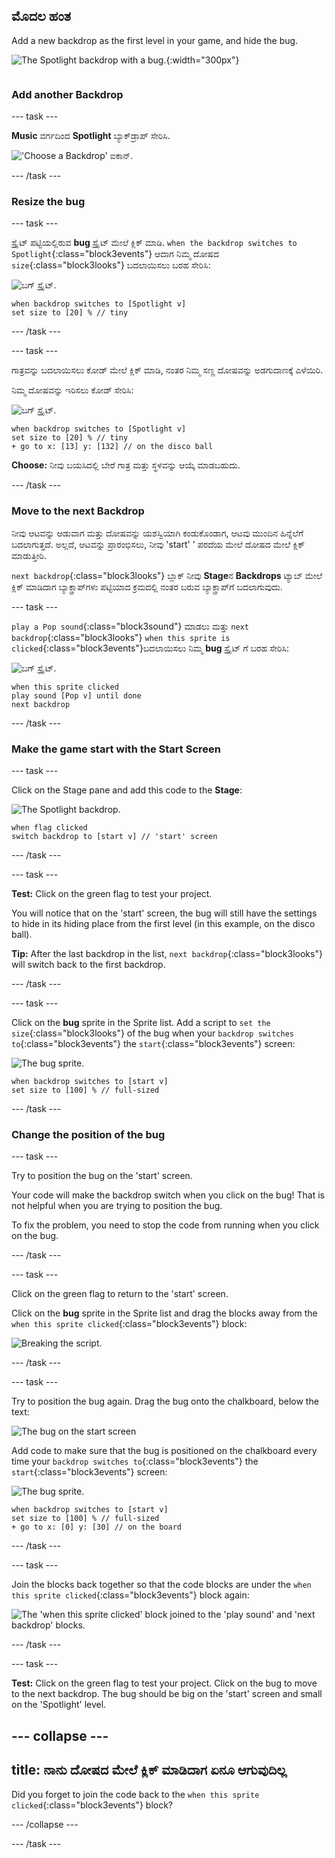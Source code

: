 ## ಮೊದಲ ಹಂತ

<div style="display: flex; flex-wrap: wrap">
<div style="flex-basis: 200px; flex-grow: 1; margin-right: 15px;">
Add a new backdrop as the first level in your game, and hide the bug.
</div>
<div>

![The Spotlight backdrop with a bug.](images/first-level.png){:width="300px"}

</div>
</div>

### Add another Backdrop

--- task ---

**Music** ವರ್ಗದಿಂದ **Spotlight** ಬ್ಯಾಕ್‌ಡ್ರಾಪ್ ಸೇರಿಸಿ.

!['Choose a Backdrop' ಐಕಾನ್.](images/backdrop-button.png)

--- /task ---

### Resize the bug

--- task ---

ಸ್ಪ್ರೈಟ್ ಪಟ್ಟಿಯಲ್ಲಿರುವ **bug** ಸ್ಪ್ರೈಟ್ ಮೇಲೆ ಕ್ಲಿಕ್ ಮಾಡಿ. `when the backdrop switches to Spotlight`{:class="block3events"} ಆದಾಗ ನಿಮ್ಮ ದೋಷದ `size`{:class="block3looks"} ಬದಲಾಯಿಸಲು ಬರಹ ಸೇರಿಸಿ:

![ಬಗ್ ಸ್ಪ್ರೈಟ್.](images/bug-sprite.png)

```blocks3
when backdrop switches to [Spotlight v]
set size to [20] % // tiny
```

--- /task ---

--- task ---

ಗಾತ್ರವನ್ನು ಬದಲಾಯಿಸಲು ಕೋಡ್ ಮೇಲೆ ಕ್ಲಿಕ್ ಮಾಡಿ, ನಂತರ ನಿಮ್ಮ ಸಣ್ಣ ದೋಷವನ್ನು ಅಡಗುದಾಣಕ್ಕೆ ಎಳೆಯಿರಿ.

ನಿಮ್ಮ ದೋಷವನ್ನು ಇರಿಸಲು ಕೋಡ್ ಸೇರಿಸಿ:

![ಬಗ್ ಸ್ಪ್ರೈಟ್.](images/bug-sprite.png)

```blocks3
when backdrop switches to [Spotlight v]
set size to [20] % // tiny
+ go to x: [13] y: [132] // on the disco ball
```

**Choose:** ನೀವು ಬಯಸಿದಲ್ಲಿ ಬೇರೆ ಗಾತ್ರ ಮತ್ತು ಸ್ಥಳವನ್ನು ಆಯ್ಕೆ ಮಾಡಬಹುದು.

--- /task ---

### Move to the next Backdrop

ನೀವು ಆಟವನ್ನು ಆಡುವಾಗ ಮತ್ತು ದೋಷವನ್ನು ಯಶಸ್ವಿಯಾಗಿ ಕಂಡುಕೊಂಡಾಗ, ಆಟವು ಮುಂದಿನ ಹಿನ್ನೆಲೆಗೆ ಬದಲಾಗುತ್ತದೆ. ಅಲ್ಲದೆ, ಆಟವನ್ನು ಪ್ರಾರಂಭಿಸಲು, ನೀವು 'start' ' ಪರದೆಯ ಮೇಲೆ ದೋಷದ ಮೇಲೆ ಕ್ಲಿಕ್ ಮಾಡುತ್ತೀರಿ.

`next backdrop`{:class="block3looks"} ಬ್ಲಾಕ್ ನೀವು **Stage**ನ **Backdrops** ಟ್ಯಾಬ್ ಮೇಲೆ ಕ್ಲಿಕ್‌ ಮಾಡಿದಾಗ ಬ್ಯಾಕ್ಡ್ರಾಪ್‌ಗಳು ಪಟ್ಟಿಯಾದ ಕ್ರಮದಲ್ಲಿ ನಂತರ ಬರುವ ಬ್ಯಾಕ್ಡ್ರಾಪ್‌ಗೆ ಬದಲಾಗುವುದು.

--- task ---

`play a Pop sound`{:class="block3sound"} ಮಾಡಲು ಮತ್ತು `next backdrop`{:class="block3looks"} `when this sprite is clicked`{:class="block3events"}ಬದಲಾಯಿಸಲು ನಿಮ್ಮ **bug** ಸ್ಪ್ರೈಟ್ ಗೆ ಬರಹ ಸೇರಿಸಿ:

![ಬಗ್ ಸ್ಪ್ರೈಟ್.](images/bug-sprite.png)

```blocks3
when this sprite clicked
play sound [Pop v] until done
next backdrop
```

--- /task ---

### Make the game start with the Start Screen

--- task ---

Click on the Stage pane and add this code to the **Stage**:

![The Spotlight backdrop.](images/stage-image.png)

```blocks3
when flag clicked
switch backdrop to [start v] // 'start' screen
```

--- /task ---

--- task ---

**Test:** Click on the green flag to test your project.

You will notice that on the 'start' screen, the bug will still have the settings to hide in its hiding place from the first level (in this example, on the disco ball).

**Tip:** After the last backdrop in the list, `next backdrop`{:class="block3looks"} will switch back to the first backdrop.

--- /task ---

--- task ---

Click on the **bug** sprite in the Sprite list. Add a script to `set the size`{:class="block3looks"} of the bug when your `backdrop switches to`{:class="block3events"} the `start`{:class="block3events"} screen:

![The bug sprite.](images/bug-sprite.png)

```blocks3
when backdrop switches to [start v]
set size to [100] % // full-sized
```

--- /task ---

### Change the position of the bug

--- task ---

Try to position the bug on the 'start' screen.

Your code will make the backdrop switch when you click on the bug! That is not helpful when you are trying to position the bug.

To fix the problem, you need to stop the code from running when you click on the bug.

--- /task ---

--- task ---

Click on the green flag to return to the 'start' screen.

Click on the **bug** sprite in the Sprite list and drag the blocks away from the `when this sprite clicked`{:class="block3events"} block:

![Breaking the script.](images/breaking-script.png)

--- /task ---

--- task ---

Try to position the bug again. Drag the bug onto the chalkboard, below the text:

![The bug on the start screen](images/bug-chalkboard.png)

Add code to make sure that the bug is positioned on the chalkboard every time your `backdrop switches to`{:class="block3events"} the `start`{:class="block3events"} screen:

![The bug sprite.](images/bug-sprite.png)

```blocks3
when backdrop switches to [start v]
set size to [100] % // full-sized
+ go to x: [0] y: [30] // on the board
```

--- /task ---

--- task ---

Join the blocks back together so that the code blocks are under the `when this sprite clicked`{:class="block3events"} block again:

![The 'when this sprite clicked' block joined to the 'play sound' and 'next backdrop' blocks.](images/fixed-script.png)

--- /task ---

--- task ---

**Test:** Click on the green flag to test your project. Click on the bug to move to the next backdrop. The bug should be big on the 'start' screen and small on the 'Spotlight' level.

--- collapse ---
---
title: ನಾನು ದೋಷದ ಮೇಲೆ ಕ್ಲಿಕ್ ಮಾಡಿದಾಗ ಏನೂ ಆಗುವುದಿಲ್ಲ
---

Did you forget to join the code back to the `when this sprite clicked`{:class="block3events"} block?

--- /collapse ---

--- /task ---
